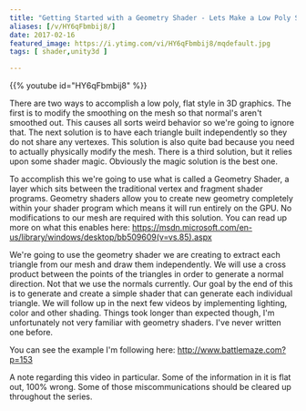 ```yaml
---
title: "Getting Started with a Geometry Shader - Lets Make a Low Poly Shader - Part 1"
aliases: [/v/HY6qFbmbij8/]
date: 2017-02-16
featured_image: https://i.ytimg.com/vi/HY6qFbmbij8/mqdefault.jpg
tags: [ shader,unity3d ]

---
```


{{% youtube id="HY6qFbmbij8" %}}

There are two ways to accomplish a low poly, flat style in 3D graphics. The first is to modify the smoothing on the mesh so that normal's aren't smoothed out. This causes all sorts weird behavior so we're going to ignore that. The next solution is to have each triangle built independently so they do not share any vertexes. This solution is also quite bad because you need to actually physically modify the mesh. There is a third solution, but it relies upon some shader magic. Obviously the magic solution is the best one.

To accomplish this we're going to use what is called a Geometry Shader, a layer which sits between the traditional vertex and fragment shader programs. Geometry shaders allow you to create new geometry completely within your shader program which means it will run entirely on the GPU. No modifications to our mesh are required with this solution. You can read up more on what this enables here: https://msdn.microsoft.com/en-us/library/windows/desktop/bb509609(v=vs.85).aspx

We're going to use the geometry shader we are creating to extract each triangle from our mesh and draw them independently. We will use a cross product between the points of the triangles in order to generate a normal direction. Not that we use the normals currently. Our goal by the end of this is to generate and create a simple shader that can generate each individual triangle. We will follow up in the next few videos by implementing lighting, color and other shading. Things took longer than expected though, I'm unfortunately not very familiar with geometry shaders. I've never written one before.

You can see the example I'm following here: http://www.battlemaze.com?p=153

A note regarding this video in particular. Some of the information in it is flat out, 100% wrong. Some of those miscommunications should be cleared up throughout the series.